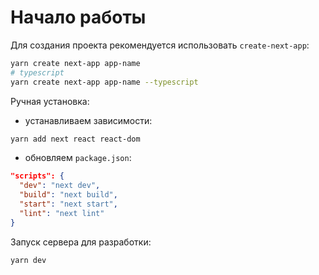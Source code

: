 # Начало работы

Для создания проекта рекомендуется использовать `create-next-app`:

```bash
yarn create next-app app-name
# typescript
yarn create next-app app-name --typescript
```

Ручная установка:

- устанавливаем зависимости:

```bash
yarn add next react react-dom
```

- обновляем `package.json`:

```json
"scripts": {
  "dev": "next dev",
  "build": "next build",
  "start": "next start",
  "lint": "next lint"
}
```

Запуск сервера для разработки:

```bash
yarn dev
```
